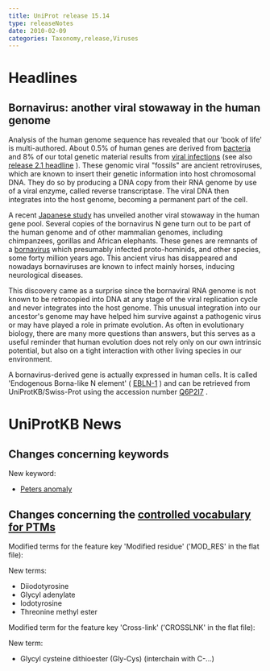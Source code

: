 ```yaml
---
title: UniProt release 15.14
type: releaseNotes
date: 2010-02-09
categories: Taxonomy,release,Viruses
---
```


# Headlines

## Bornavirus: another viral stowaway in the human genome

Analysis of the human genome sequence has revealed that our 'book of life' is multi-authored. About 0.5% of human genes are derived from [bacteria](http://www.ncbi.nlm.nih.gov/pubmed/11335018) and 8% of our total genetic material results from [viral infections](http://www.ncbi.nlm.nih.gov/pubmed/18694346) (see also [release 2.1 headline](https://www.uniprot.org/release-notes/2004-07-19-release) ). These genomic viral "fossils" are ancient retroviruses, which are known to insert their genetic information into host chromosomal DNA. They do so by producing a DNA copy from their RNA genome by use of a viral enzyme, called reverse transcriptase. The viral DNA then integrates into the host genome, becoming a permanent part of the cell.

A recent [Japanese study](http://www.ncbi.nlm.nih.gov/pubmed/20054395) has unveiled another viral stowaway in the human gene pool. Several copies of the bornavirus N gene turn out to be part of the human genome and of other mammalian genomes, including chimpanzees, gorillas and African elephants. These genes are remnants of a [bornavirus](http://viralzone.expasy.org/all_by_species/279.html) which presumably infected proto-hominids, and other species, some forty million years ago. This ancient virus has disappeared and nowadays bornaviruses are known to infect mainly horses, inducing neurological diseases.

This discovery came as a surprise since the bornaviral RNA genome is not known to be retrocopied into DNA at any stage of the viral replication cycle and never integrates into the host genome. This unusual integration into our ancestor's genome may have helped him survive against a pathogenic virus or may have played a role in primate evolution. As often in evolutionary biology, there are many more questions than answers, but this serves as a useful reminder that human evolution does not rely only on our own intrinsic potential, but also on a tight interaction with other living species in our environment.

A bornavirus-derived gene is actually expressed in human cells. It is called 'Endogenous Borna-like N element' ( [EBLN-1](https://www.uniprot.org/uniprotkb/Q6P2I7) ) and can be retrieved from UniProtKB/Swiss-Prot using the accession number [Q6P2I7](https://www.uniprot.org/uniprotkb/Q6P2I7) .

# UniProtKB News

## Changes concerning keywords

New keyword:

- [Peters anomaly](https://www.uniprot.org/keywords/KW-1059)

## Changes concerning the [controlled vocabulary for PTMs](https://ftp.uniprot.org/pub/databases/uniprot/current_release/knowledgebase/complete/docs/ptmlist)

Modified terms for the feature key 'Modified residue' ('MOD_RES' in the flat file):

New terms:

- Diiodotyrosine
- Glycyl adenylate
- Iodotyrosine
- Threonine methyl ester

Modified term for the feature key 'Cross-link' ('CROSSLNK' in the flat file):

New term:

- Glycyl cysteine dithioester (Gly-Cys) (interchain with C-...)
